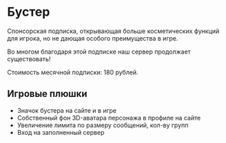 # Бустер

Спонсорская подписка, открывающая больше косметических функций для игрока, но не дающая особого преимущества в игре.

Во многом благодаря этой подписке наш сервер продолжает существовать! 

Стоимость месячной подписки: 180 рублей.

## Игровые плюшки

- Значок бустера на сайте и в игре
- Собственный фон 3D-аватара персонажа в профиле на сайте
- Увеличение лимита по размеру сообщений, кол-ву групп
- Вход на заполненный сервер